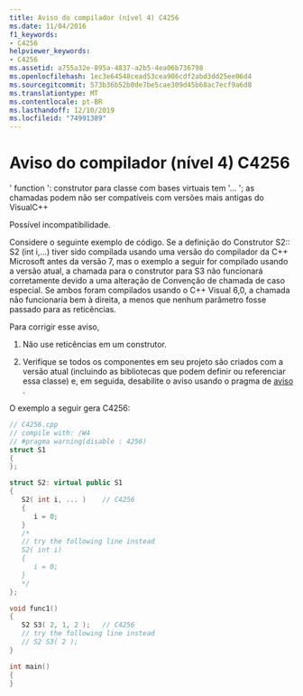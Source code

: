 ```yaml
---
title: Aviso do compilador (nível 4) C4256
ms.date: 11/04/2016
f1_keywords:
- C4256
helpviewer_keywords:
- C4256
ms.assetid: a755a32e-895a-4837-a2b5-4ea06b736798
ms.openlocfilehash: 1ec3e64548cead53cea906cdf2abd3dd25ee06d4
ms.sourcegitcommit: 573b36b52b0de7be5cae309d45b68ac7ecf9a6d8
ms.translationtype: MT
ms.contentlocale: pt-BR
ms.lasthandoff: 12/10/2019
ms.locfileid: "74991389"
---
```

# <a name="compiler-warning-level-4-c4256"></a>Aviso do compilador (nível 4) C4256

' function ': construtor para classe com bases virtuais tem '... '; as chamadas podem não ser compatíveis com versões mais antigas do VisualC++

Possível incompatibilidade.

Considere o seguinte exemplo de código. Se a definição do Construtor S2:: S2 (int i,...) tiver sido compilada usando uma versão do compilador da C++ Microsoft antes da versão 7, mas o exemplo a seguir for compilado usando a versão atual, a chamada para o construtor para S3 não funcionará corretamente devido a uma alteração de Convenção de chamada de caso especial. Se ambos foram compilados usando o C++ Visual 6,0, a chamada não funcionaria bem à direita, a menos que nenhum parâmetro fosse passado para as reticências.

Para corrigir esse aviso,

1. Não use reticências em um construtor.

1. Verifique se todos os componentes em seu projeto são criados com a versão atual (incluindo as bibliotecas que podem definir ou referenciar essa classe) e, em seguida, desabilite o aviso usando o pragma de [aviso](../../preprocessor/warning.md) .

O exemplo a seguir gera C4256:

```cpp
// C4256.cpp
// compile with: /W4
// #pragma warning(disable : 4256)
struct S1
{
};

struct S2: virtual public S1
{
   S2( int i, ... )    // C4256
   {
      i = 0;
   }
   /*
   // try the following line instead
   S2( int i)
   {
      i = 0;
   }
   */
};

void func1()
{
   S2 S3( 2, 1, 2 );   // C4256
   // try the following line instead
   // S2 S3( 2 );
}

int main()
{
}
```

